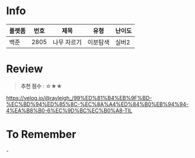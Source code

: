 # Info
|플랫폼|번호|제목|유형|난이도|
|----|----|----|----|----|
|백준|2805|나무 자르기|이분탐색|실버2|

# Review
> **추천 점수** : ☆★★

https://velog.io/@rayleigh_/99%ED%81%B4%EB%9F%BD-%EC%BD%94%ED%85%8C-%EC%8A%A4%ED%84%B0%EB%94%94-4%EA%B8%B0-6%EC%9D%BC%EC%B0%A8-TIL

# To Remember
\-